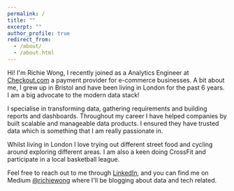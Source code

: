 ```yaml
---
permalink: /
title: ""
excerpt: ""
author_profile: true
redirect_from:
  - /about/
  - /about.html
---
```


Hi! I'm Richie Wong, I recently joined as a Analytics Engineer at [Checkout.com](https://www.checkout.com/) a payment provider for e-commerce businesses. A bit about me, I grew up in Bristol and have been living in London for the past 6 years. I am a big advocate to the modern data stack!

I specialise in transforming data, gathering requirements and building reports and dashboards. Throughout my career I have helped companies by built scalable and manageable data products. I ensured they have trusted data which is something that I am really passionate in.

Whilst living in London I love trying out different street food and cycling around exploring different areas. I am also a keen doing CrossFit and participate in a local basketball league.

Feel free to reach out to me through [LinkedIn](https://www.linkedin.com/in/richieone/), and you can find me on Medium [@richiewong](https://medium.com/@richiewong) where I'll be blogging about data and tech related.

